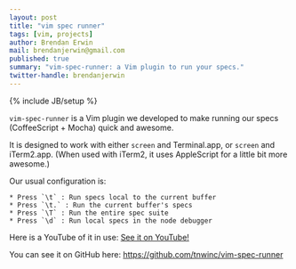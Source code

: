 ```yaml
---
layout: post
title: "vim spec runner"
tags: [vim, projects]
author: Brendan Erwin
mail: brendanjerwin@gmail.com
published: true
summary: "vim-spec-runner: a Vim plugin to run your specs."
twitter-handle: brendanjerwin
---
```

{% include JB/setup %}

`vim-spec-runner` is a Vim plugin we developed to make running our specs
(CoffeeScript + Mocha) quick and awesome.

It is designed to work with either `screen` and Terminal.app, or
`screen` and iTerm2.app. (When used with iTerm2, it uses AppleScript for
a little bit more awesome.)

Our usual configuration is:


    * Press `\t` : Run specs local to the current buffer
    * Press `\t.` : Run the current buffer's specs
    * Press `\T` : Run the entire spec suite
    * Press `\d` : Run local specs in the node debugger


Here is a YouTube of it in use: [See it on YouTube!](http://www.youtube.com/watch?v=ZOW4V4iRMJc)

You can see it on GitHub here: <https://github.com/tnwinc/vim-spec-runner>
